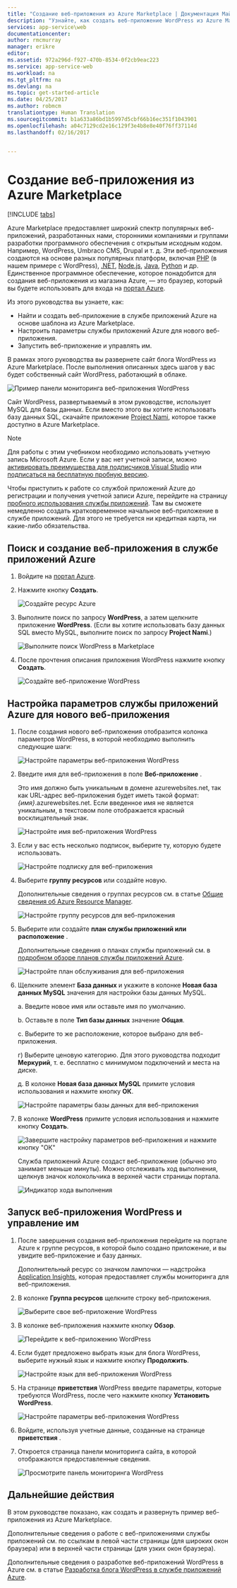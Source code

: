 ```yaml
---
title: "Создание веб-приложения из Azure Marketplace | Документация Майкрософт"
description: "Узнайте, как создать веб-приложение WordPress из Azure Marketplace с помощью портала Azure."
services: app-service\web
documentationcenter: 
author: rmcmurray
manager: erikre
editor: 
ms.assetid: 972a296d-f927-470b-8534-0f2cb9eac223
ms.service: app-service-web
ms.workload: na
ms.tgt_pltfrm: na
ms.devlang: na
ms.topic: get-started-article
ms.date: 04/25/2017
ms.author: robmcm
translationtype: Human Translation
ms.sourcegitcommit: b1a633a86bd1b5997d5cbf66b16ec351f1043901
ms.openlocfilehash: a04c7129cd2e16c129f3e4b8e8e40f76ff37114d
ms.lasthandoff: 02/16/2017


---
```

# <a name="create-a-web-app-from-the-azure-marketplace"></a>Создание веб-приложения из Azure Marketplace
<!-- Note: This article replaces web-sites-php-web-site-gallery.md -->

[!INCLUDE [tabs](../../includes/app-service-web-get-started-nav-tabs.md)]

Azure Marketplace предоставляет широкий спектр популярных веб-приложений, разработанных нами, сторонними компаниями и группами разработки программного обеспечения с открытым исходным кодом. Например, WordPress, Umbraco CMS, Drupal и т. д. Эти веб-приложения создаются на основе разных популярных платформ, включая [PHP] (в нашем примере с WordPress), [.NET], [Node.js], [Java], [Python] и др. Единственное программное обеспечение, которое понадобится для создания веб-приложения из магазина Azure, — это браузер, который вы будете использовать для входа на [портал Azure].

Из этого руководства вы узнаете, как:

* Найти и создать веб-приложение в службе приложений Azure на основе шаблона из Azure Marketplace.
* Настроить параметры службы приложений Azure для нового веб-приложения.
* Запустить веб-приложение и управлять им.

В рамках этого руководства вы развернете сайт блога WordPress из Azure Marketplace. После выполнения описанных здесь шагов у вас будет собственный сайт WordPress, работающий в облаке.

![Пример панели мониторинга веб-приложения WordPress][WordPressDashboard1]

Сайт WordPress, развертываемый в этом руководстве, использует MySQL для базы данных. Если вместо этого вы хотите использовать базу данных SQL, скачайте приложение [Project Nami], которое также доступно в Azure Marketplace.

> [!NOTE]
> Для работы с этим учебником необходимо использовать учетную запись Microsoft Azure. Если у вас нет учетной записи, можно [активировать преимущества для подписчиков Visual Studio][activate] или [подписаться на бесплатную пробную версию][free trial].
> 
> Чтобы приступить к работе со службой приложений Azure до регистрации и получения учетной записи Azure, перейдите на страницу [пробного использования службы приложений]. Там вы сможете немедленно создать кратковременное начальное веб-приложение в службе приложений. Для этого не требуется ни кредитная карта, ни какие-либо обязательства.
> 
> 

## <a name="find-and-create-a-web-app-in-azure-app-service"></a>Поиск и создание веб-приложения в службе приложений Azure
1. Войдите на [портал Azure].
2. Нажмите кнопку **Создать**.
   
    ![Создайте ресурс Azure][MarketplaceStart]
3. Выполните поиск по запросу **WordPress**, а затем щелкните приложение **WordPress**. (Если вы хотите использовать базу данных SQL вместо MySQL, выполните поиск по запросу **Project Nami**.)
   
    ![Выполните поиск WordPress в Marketplace][MarketplaceSearch]
4. После прочтения описания приложения WordPress нажмите кнопку **Создать**.
   
    ![Создайте веб-приложение WordPress][MarketplaceCreate]

## <a name="configure-azure-app-service-settings-for-your-new-web-app"></a>Настройка параметров службы приложений Azure для нового веб-приложения
1. После создания нового веб-приложения отобразится колонка параметров WordPress, в которой необходимо выполнить следующие шаги:
   
    ![Настройте параметры веб-приложения WordPress][ConfigStart]
2. Введите имя для веб-приложения в поле **Веб-приложение** .
   
    Это имя должно быть уникальным в домене azurewebsites.net, так как URL-адрес веб-приложения будет иметь такой формат: *{имя}*.azurewebsites.net. Если введенное имя не является уникальным, в текстовом поле отображается красный восклицательный знак.
   
    ![Настройте имя веб-приложения WordPress][ConfigAppName]
3. Если у вас есть несколько подписок, выберите ту, которую будете использовать.
   
    ![Настройте подписку для веб-приложения][ConfigSubscription]
4. Выберите **группу ресурсов** или создайте новую.
   
    Дополнительные сведения о группах ресурсов см. в статье [Общие сведения об Azure Resource Manager][ResourceGroups].
   
    ![Настройте группу ресурсов для веб-приложения][ConfigResourceGroup]
5. Выберите или создайте **план службы приложений или расположение** .
   
    Дополнительные сведения о планах службы приложений см. в [подробном обзоре планов службы приложений Azure][AzureAppServicePlans].
   
    ![Настройте план обслуживания для веб-приложения][ConfigServicePlan]
6. Щелкните элемент **База данных** и укажите в колонке **Новая база данных MySQL** значения для настройки базы данных MySQL.
   
    а. Введите новое имя или оставьте имя по умолчанию.
   
    b. Оставьте в поле **Тип базы данных** значение **Общая**.
   
    c. Выберите то же расположение, которое выбрано для веб-приложения.
   
    г) Выберите ценовую категорию. Для этого руководства подходит **Меркурий**, т. е. бесплатно с минимумом подключений и места на диске.
   
    д. В колонке **Новая база данных MySQL** примите условия использования и нажмите кнопку **ОК**.
   
    ![Настройте параметры базы данных для веб-приложения][ConfigDatabase]
7. В колонке **WordPress** примите условия использования и нажмите кнопку **Создать**.
   
    ![Завершите настройку параметров веб-приложения и нажмите кнопку "ОК"][ConfigFinished]
   
    Служба приложений Azure создаст веб-приложение (обычно это занимает меньше минуты). Можно отслеживать ход выполнения, щелкнув значок колокольчика в верхней части страницы портала.
   
    ![Индикатор хода выполнения][ConfigProgress]

## <a name="launch-and-manage-your-wordpress-web-app"></a>Запуск веб-приложения WordPress и управление им
1. После завершения создания веб-приложения перейдите на портале Azure к группе ресурсов, в которой было создано приложение, и вы увидите веб-приложение и базу данных.
   
    Дополнительный ресурс со значком лампочки — надстройка [Application Insights][ApplicationInsights], которая предоставляет службы мониторинга для веб-приложения.
2. В колонке **Группа ресурсов** щелкните строку веб-приложения.
   
    ![Выберите свое веб-приложение WordPress][WordPressSelect]
3. В колонке веб-приложения нажмите кнопку **Обзор**.
   
    ![Перейдите к веб-приложению WordPress][WordPressBrowse]
4. Если будет предложено выбрать язык для блога WordPress, выберите нужный язык и нажмите кнопку **Продолжить**.
   
    ![Настройте язык для веб-приложения WordPress][WordPressLanguage]
5. На странице **приветствия** WordPress введите параметры, которые требуются WordPress, после чего нажмите кнопку **Установить WordPress**.
   
    ![Настройте параметры веб-приложения WordPress][WordPressConfigure]
6. Войдите, используя учетные данные, созданные на странице **приветствия** .  
7. Откроется страница панели мониторинга сайта, в которой отображаются предоставленные сведения.    
   
    ![Просмотрите панель мониторинга WordPress][WordPressDashboard2]

## <a name="next-steps"></a>Дальнейшие действия
В этом руководстве показано, как создать и развернуть пример веб-приложения из Azure Marketplace.

Дополнительные сведения о работе с веб-приложениями службы приложений см. по ссылкам в левой части страницы (для широких окон браузера) или в верхней части страницы (для узких окон браузера).

Дополнительные сведения о разработке веб-приложений WordPress в Azure см. в статье [Разработка блога WordPress в службе приложений Azure][WordPressOnAzure].

<!-- URL List -->

[PHP]: https://azure.microsoft.com/develop/php/
[.NET]: https://azure.microsoft.com/develop/net/
[Node.js]: https://azure.microsoft.com/develop/nodejs/
[Java]: https://azure.microsoft.com/develop/java/
[Python]: https://azure.microsoft.com/develop/python/
[activate]: https://azure.microsoft.com/pricing/member-offers/msdn-benefits-details/
[free trial]: https://azure.microsoft.com/pricing/free-trial/
[пробного использования службы приложений]: https://azure.microsoft.com/try/app-service/
[ResourceGroups]: ../azure-resource-manager/resource-group-overview.md
[AzureAppServicePlans]: ../app-service/azure-web-sites-web-hosting-plans-in-depth-overview.md
[ApplicationInsights]: https://azure.microsoft.com/services/application-insights/
[портал Azure]: https://portal.azure.com/
[Project Nami]: http://projectnami.org/
[WordPressOnAzure]: ./develop-wordpress-on-app-service-web-apps.md

<!-- IMG List -->

[MarketplaceStart]: ./media/app-service-web-create-web-app-from-marketplace/marketplacestart.png
[MarketplaceSearch]: ./media/app-service-web-create-web-app-from-marketplace/marketplacesearch.png
[MarketplaceCreate]: ./media/app-service-web-create-web-app-from-marketplace/marketplacecreate.png
[ConfigStart]: ./media/app-service-web-create-web-app-from-marketplace/configstart.png
[ConfigAppName]: ./media/app-service-web-create-web-app-from-marketplace/configappname.png
[ConfigSubscription]: ./media/app-service-web-create-web-app-from-marketplace/configsubscription.png
[ConfigResourceGroup]: ./media/app-service-web-create-web-app-from-marketplace/configresourcegroup.png
[ConfigServicePlan]: ./media/app-service-web-create-web-app-from-marketplace/configserviceplan.png
[ConfigDatabase]: ./media/app-service-web-create-web-app-from-marketplace/configdatabase.png
[ConfigFinished]: ./media/app-service-web-create-web-app-from-marketplace/configfinished.png
[ConfigProgress]: ./media/app-service-web-create-web-app-from-marketplace/configprogress.png
[WordPressSelect]: ./media/app-service-web-create-web-app-from-marketplace/wpselect.png
[WordPressBrowse]: ./media/app-service-web-create-web-app-from-marketplace/wpbrowse.png
[WordPressLanguage]: ./media/app-service-web-create-web-app-from-marketplace/wplanguage.png
[WordPressDashboard1]: ./media/app-service-web-create-web-app-from-marketplace/wpdashboard1.png
[WordPressDashboard2]: ./media/app-service-web-create-web-app-from-marketplace/wpdashboard2.png
[WordPressConfigure]: ./media/app-service-web-create-web-app-from-marketplace/wpconfigure.png

